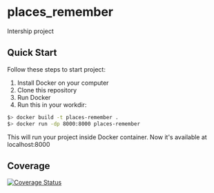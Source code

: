 # places_remember
Intership project

## Quick Start
Follow these steps to start project:
1. Install Docker on your computer
2. Clone this repository
3. Run Docker
4. Run this in your workdir:
```sh
$> docker build -t places-remember .
$> docker run -dp 8000:8000 places-remember
```
This will run your project inside Docker container. Now it's available at localhost:8000

## Coverage
[![Coverage Status](https://coveralls.io/repos/github/malinleo/places_remember/badge.svg?branch=master)](https://coveralls.io/github/malinleo/places_remember?branch=master)
